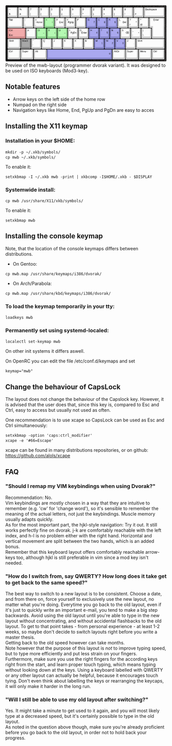 ![alt tag](https://raw.githubusercontent.com/MatteoWickiBande/mwb-layout/master/keyboard-layout.png)
Preview of the mwb-layout (programmer dvorak variant). It was designed to be used on ISO keyboards (Mod3-key).

## Notable features
* Arrow keys on the left side of the home row
* Numpad on the right side
* Navigation keys like Home, End, PgUp and PgDn are easy to acces

## Installing the X11 keymap
###  Installation in your $HOME:
```
mkdir -p ~/.xkb/symbols/
cp mwb ~/.xkb/symbols/
```
To enable it:
```
setxkbmap -I ~/.xkb mwb -print | xkbcomp -I$HOME/.xkb - $DISPLAY
```
### Systemwide install:
```
cp mwb /usr/share/X11/xkb/symbols/
```
To enable it:
```
setxkbmap mwb
```

## Installing the console keymap

Note, that the location of the console keymaps differs between distributions.

* On Gentoo:
```
cp mwb.map /usr/share/keymaps/i386/dvorak/
```
* On Arch/Parabola:
```
cp mwb.map /usr/share/kbd/keymaps/i386/dvorak/
```
### To load the keymap temporarily in your tty:
```
loadkeys mwb
```
### Permanently set using systemd-localed:
```
localectl set-keymap mwb
```
On other init systems it differs aswell.

On OpenRC you can edit the file /etc/conf.d/keymaps and set
```
keymap="mwb"
```
## Change the behaviour of CapsLock

The layout does not change the behaviour of the Capslock key. However, it is advised that the user does that, since this key is, compared to Esc and Ctrl, easy to access but usually not used as often.

One recommendation is to use xcape so CapsLock can be used as Esc and Ctrl simultaneously:
```
setxkbmap -option 'caps:ctrl_modifier'
xcape -e '#66=Escape'
```
xcape can be found in many distributions repositories, or on github: https://github.com/alols/xcape

## FAQ
### "Should I remap my VIM keybindings when using Dvorak?"
Recommendation: No.\
Vim keybindings are mostly chosen in a way that they are intuitive to remember (e.g. 'cw' for 'change word'), so it's sensible to remember the meaning of the actual letters, not just the keybindings. Muscle memory usually adapts quickly.\
As for the most important part, the hjkl-style navigation: Try it out. It still works perfectly fine on dvorak. j-k are comfortably reachable with the left index, and h-l is no problem either with the right hand. Horizontal and vertical movement are split between the two hands, which is an added bonus.\
Remember that this keyboard layout offers comfortably reachable arrow-keys too, although hjkl is still preferable in vim since a mod key isn't needed.

### "How do I switch from, say QWERTY? How long does it take get to get back to the same speed?"
The best way to switch to a new layout is to be consistent. Choose a date, and from there on, force yourself to exclusively use the new layout, no matter what you're doing. Everytime you go back to the old layout, even if it's just to quickly write an important e-mail, you tend to make a big step backwards. Avoid using the old layout until you're able to type in the new layout without concentrating, and without accidental flashbacks to the old layout. To get to that point takes - from personal experience - at least 1-2 weeks, so maybe don't decide to switch layouts right before you write a master thesis.\
Getting back to the old speed however can take months.\
Note however that the purpose of this layout is _not_ to improve typing speed, but to type more efficiently and put less strain on your fingers.\
Furthermore, make sure you use the right fingers for the according keys right from the start, and learn proper touch typing, which means typing without looking down at the keys. Using a keyboard labelled with QWERTY or any other layout can actually be helpful, because it encourages touch tying. Don't even think about labelling the keys or rearranging the keycaps, it will only make it harder in the long run.

### "Will I still be able to use my old layout after switching?"
Yes. It might take a minute to get used to it again, and you will most likely type at a decreased speed, but it's certainly possible to type in the old layout.\
As noted in the question above though, make sure you're already proficient before you go back to the old layout, in order not to hold back your progress.
